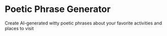 # Poetic Phrase Generator
Create AI-generated witty poetic phrases about your favorite activities and places to visit 

